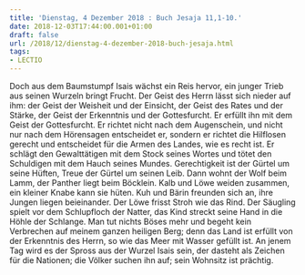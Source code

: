 ```yaml
---
title: 'Dienstag, 4 Dezember 2018 : Buch Jesaja 11,1-10.'
date: 2018-12-03T17:44:00.001+01:00
draft: false
url: /2018/12/dienstag-4-dezember-2018-buch-jesaja.html
tags: 
- LECTIO
---
```


Doch aus dem Baumstumpf Isais wächst ein Reis hervor, ein junger Trieb aus seinen Wurzeln bringt Frucht. Der Geist des Herrn lässt sich nieder auf ihm: der Geist der Weisheit und der Einsicht, der Geist des Rates und der Stärke, der Geist der Erkenntnis und der Gottesfurcht. Er erfüllt ihn mit dem Geist der Gottesfurcht. Er richtet nicht nach dem Augenschein, und nicht nur nach dem Hörensagen entscheidet er, sondern er richtet die Hilflosen gerecht und entscheidet für die Armen des Landes, wie es recht ist. Er schlägt den Gewalttätigen mit dem Stock seines Wortes und tötet den Schuldigen mit dem Hauch seines Mundes. Gerechtigkeit ist der Gürtel um seine Hüften, Treue der Gürtel um seinen Leib. Dann wohnt der Wolf beim Lamm, der Panther liegt beim Böcklein. Kalb und Löwe weiden zusammen, ein kleiner Knabe kann sie hüten. Kuh und Bärin freunden sich an, ihre Jungen liegen beieinander. Der Löwe frisst Stroh wie das Rind. Der Säugling spielt vor dem Schlupfloch der Natter, das Kind streckt seine Hand in die Höhle der Schlange. Man tut nichts Böses mehr und begeht kein Verbrechen auf meinem ganzen heiligen Berg; denn das Land ist erfüllt von der Erkenntnis des Herrn, so wie das Meer mit Wasser gefüllt ist. An jenem Tag wird es der Spross aus der Wurzel Isais sein, der dasteht als Zeichen für die Nationen; die Völker suchen ihn auf; sein Wohnsitz ist prächtig.